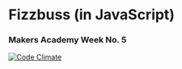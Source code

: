 # Fizzbuss (in JavaScript)
### Makers Academy Week No. 5

[![Code Climate](https://codeclimate.com/github/KatHicks/fizzbuzz_javascript/badges/gpa.svg)](https://codeclimate.com/github/KatHicks/fizzbuzz_javascript)
